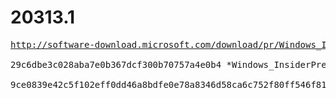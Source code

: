 # 20313.1

<pre>
<a href="http://software-download.microsoft.com/download/pr/Windows_InsiderPreview_SDK_en-us_20313_1.iso">http://software-download.microsoft.com/download/pr/Windows_InsiderPreview_SDK_en-us_20313_1.iso</a>

29c6dbe3c028aba7e0b367dcf300b70757a4e0b4 *Windows_InsiderPreview_SDK_en-us_20313_1.iso

9ce0839e42c5f102eff0dd46a8bdfe0e78a8346d58ca6c752f80ff546f81f3fb *Windows_InsiderPreview_SDK_en-us_20313_1.iso
</pre>

